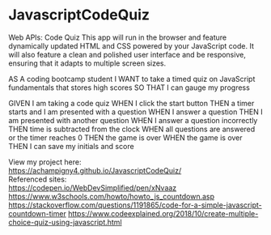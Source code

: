# JavascriptCodeQuiz
Web APIs: Code Quiz
This app will run in the browser and feature dynamically updated HTML and CSS powered by your JavaScript code. It will also feature a clean and polished user interface and be responsive, ensuring that it adapts to multiple screen sizes.

AS A coding bootcamp student
I WANT to take a timed quiz on JavaScript fundamentals that stores high scores
SO THAT I can gauge my progress

GIVEN I am taking a code quiz
WHEN I click the start button
THEN a timer starts and I am presented with a question
WHEN I answer a question
THEN I am presented with another question
WHEN I answer a question incorrectly
THEN time is subtracted from the clock
WHEN all questions are answered or the timer reaches 0
THEN the game is over
WHEN the game is over
THEN I can save my initials and score

View my project here:
<br>
https://achampigny4.github.io/JavascriptCodeQuiz/
<br>
Referenced sites:
<br>
https://codepen.io/WebDevSimplified/pen/xNvaaz
https://www.w3schools.com/howto/howto_js_countdown.asp
https://stackoverflow.com/questions/1191865/code-for-a-simple-javascript-countdown-timer
https://www.codeexplained.org/2018/10/create-multiple-choice-quiz-using-javascript.html